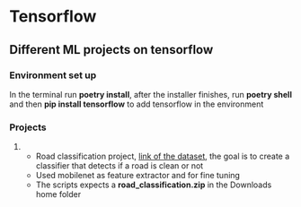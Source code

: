 # Tensorflow
## Different ML projects on tensorflow

### Environment set up
In the terminal run <b>poetry install</b>, after the installer finishes, run <b>poetry shell</b> and then <b>pip install tensorflow</b> to add tensorflow in the environment

### Projects
<ol>
  <li>
    <ul>
      <li>Road classification project, <a href="https://www.kaggle.com/datasets/faizalkarim/cleandirty-road-classification" target="_blank"> link of the dataset</a>, the goal is to create a classifier that detects if a road is clean or not</li>
      <li>Used mobilenet as feature extractor and for fine tuning</li>
	  <li>The scripts expects a <b>road_classification.zip</b> in the Downloads home folder</li>
     </ul>
   </li>
</ol>

